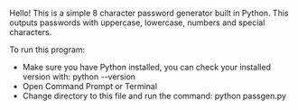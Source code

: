 Hello! This is a simple 8 character password generator built in Python. This outputs passwords with uppercase, lowercase, numbers and special characters.

To run this program:
- Make sure you have Python installed, you can check your installed version with: python --version
- Open Command Prompt or Terminal
- Change directory to this file and run the command: python passgen.py